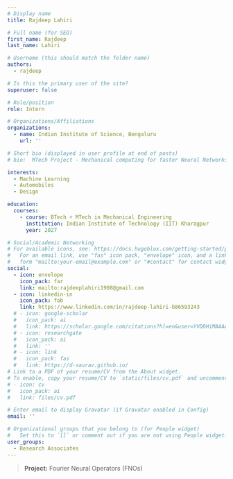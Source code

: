 ```yaml
---
# Display name
title: Rajdeep Lahiri

# Full name (for SEO)
first_name: Rajdeep 
last_name: Lahiri

# Username (this should match the folder name)
authors:
  - rajdeep

# Is this the primary user of the site?
superuser: false

# Role/position
role: Intern

# Organizations/Affiliations
organizations:
  - name: Indian Institute of Science, Bengaluru
    url: ''

# Short bio (displayed in user profile at end of posts)
# bio:  MTech Project - Mechanical computing for faster Neural Networks

interests:
  - Machine Learning
  - Automobiles
  - Design

education:
  courses:
    - course: BTech + MTech in Mechanical Engineering
      institution: Indian Institute of Technology (IIT) Kharagpur
      year: 2027

# Social/Academic Networking
# For available icons, see: https://docs.hugoblox.com/getting-started/page-builder/#icons
#   For an email link, use "fas" icon pack, "envelope" icon, and a link in the
#   form "mailto:your-email@example.com" or "#contact" for contact widget.
social:
  - icon: envelope
    icon_pack: far
    link: mailto:rajdeeplahiri1908@gmail.com
  - icon: linkedin-in
    icon_pack: fab
    link: https://www.linkedin.com/in/rajdeep-lahiri-b86593243
  # - icon: google-scholar
  #   icon_pack: ai
  #   link: https://scholar.google.com/citations?hl=en&user=YVDDHiMAAAAJ
  # - icon: researchgate
  #   icon_pack: ai
  #   link: ''
  # - icon: link
  #   icon_pack: fas
  #   link: https://d-saurav.github.io/
# Link to a PDF of your resume/CV from the About widget.
# To enable, copy your resume/CV to `static/files/cv.pdf` and uncomment the lines below.
# - icon: cv
#   icon_pack: ai
#   link: files/cv.pdf

# Enter email to display Gravatar (if Gravatar enabled in Config)
email: ''

# Organizational groups that you belong to (for People widget)
#   Set this to `[]` or comment out if you are not using People widget.
user_groups:
  - Research Associates
---
```


> **Project:** Fourier Neural Operators (FNOs)
